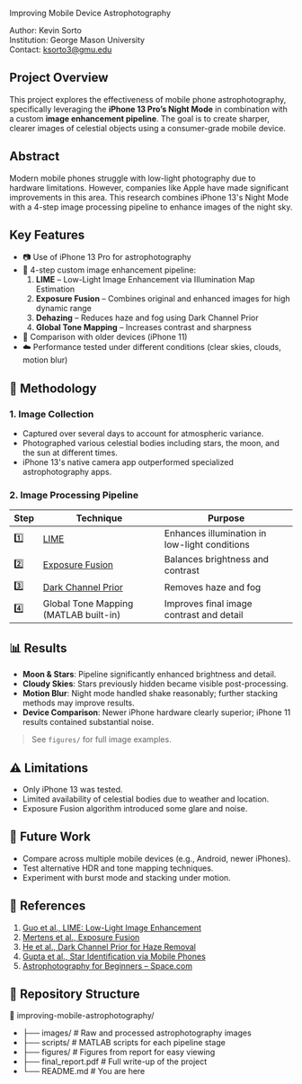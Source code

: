 Improving Mobile Device Astrophotography

Author: Kevin Sorto  
Institution: George Mason University  
Contact: ksorto3@gmu.edu

## Project Overview

This project explores the effectiveness of mobile phone astrophotography, specifically leveraging the **iPhone 13 Pro’s Night Mode** in combination with a custom **image enhancement pipeline**. The goal is to create sharper, clearer images of celestial objects using a consumer-grade mobile device.

## Abstract

Modern mobile phones struggle with low-light photography due to hardware limitations. However, companies like Apple have made significant improvements in this area. This research combines iPhone 13's Night Mode with a 4-step image processing pipeline to enhance images of the night sky.

## Key Features

- 📷 Use of iPhone 13 Pro for astrophotography
- 🧪 4-step custom image enhancement pipeline:
  1. **LIME** – Low-Light Image Enhancement via Illumination Map Estimation
  2. **Exposure Fusion** – Combines original and enhanced images for high dynamic range
  3. **Dehazing** – Reduces haze and fog using Dark Channel Prior
  4. **Global Tone Mapping** – Increases contrast and sharpness
- 📂 Comparison with older devices (iPhone 11)
- ☁️ Performance tested under different conditions (clear skies, clouds, motion blur)

## 🔬 Methodology

### 1. Image Collection

- Captured over several days to account for atmospheric variance.
- Photographed various celestial bodies including stars, the moon, and the sun at different times.
- iPhone 13's native camera app outperformed specialized astrophotography apps.

### 2. Image Processing Pipeline

| Step | Technique | Purpose |
|------|-----------|---------|
| 1️⃣ | [LIME](https://ieeexplore.ieee.org/document/7791161) | Enhances illumination in low-light conditions |
| 2️⃣ | [Exposure Fusion](https://ieeexplore.ieee.org/document/4376067) | Balances brightness and contrast |
| 3️⃣ | [Dark Channel Prior](https://ieeexplore.ieee.org/document/5540225) | Removes haze and fog |
| 4️⃣ | Global Tone Mapping (MATLAB built-in) | Improves final image contrast and detail |

## 📊 Results

- **Moon & Stars**: Pipeline significantly enhanced brightness and detail.
- **Cloudy Skies**: Stars previously hidden became visible post-processing.
- **Motion Blur**: Night mode handled shake reasonably; further stacking methods may improve results.
- **Device Comparison**: Newer iPhone hardware clearly superior; iPhone 11 results contained substantial noise.

> See `figures/` for full image examples.

## ⚠️ Limitations

- Only iPhone 13 was tested.
- Limited availability of celestial bodies due to weather and location.
- Exposure Fusion algorithm introduced some glare and noise.

## 🔭 Future Work

- Compare across multiple mobile devices (e.g., Android, newer iPhones).
- Test alternative HDR and tone mapping techniques.
- Experiment with burst mode and stacking under motion.

## 🧾 References

1. [Guo et al., LIME: Low-Light Image Enhancement](https://ieeexplore.ieee.org/document/7791161)  
2. [Mertens et al., Exposure Fusion](https://ieeexplore.ieee.org/document/4376067)  
3. [He et al., Dark Channel Prior for Haze Removal](https://ieeexplore.ieee.org/document/5540225)  
4. [Gupta et al., Star Identification via Mobile Phones](https://ieeexplore.ieee.org/document/9774242)  
5. [Astrophotography for Beginners – Space.com](https://www.space.com/astrophotography-for-beginners-guide)  

## 📂 Repository Structure
📁 improving-mobile-astrophotography/
 - ├── images/ # Raw and processed astrophotography images
 - ├── scripts/ # MATLAB scripts for each pipeline stage
 - ├── figures/ # Figures from report for easy viewing
 - ├── final_report.pdf # Full write-up of the project
 - └── README.md # You are here



 

